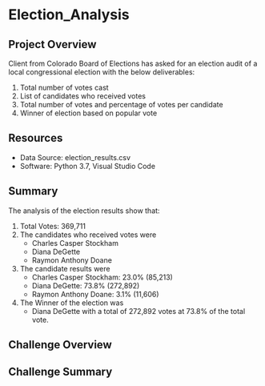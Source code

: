 # Election_Analysis

## Project Overview
Client from Colorado Board of Elections has asked for an election audit of a local congressional election with the below deliverables:

1. Total number of votes cast
2. List of candidates who received votes
3. Total number of votes and percentage of votes per candidate
4. Winner of election based on popular vote

## Resources
 - Data Source: election_results.csv
 - Software: Python 3.7, Visual Studio Code

## Summary
The analysis of the election results show that:
1. Total Votes: 369,711
2. The candidates who received votes were
   - Charles Casper Stockham
   - Diana DeGette
   - Raymon Anthony Doane
3. The candidate results were
   - Charles Casper Stockham: 23.0% (85,213)
   - Diana DeGette: 73.8% (272,892)
   - Raymon Anthony Doane: 3.1% (11,606)
4. The Winner of the election was
   - Diana DeGette with a total of 272,892 votes at 73.8% of the total vote.

## Challenge Overview

## Challenge Summary 
